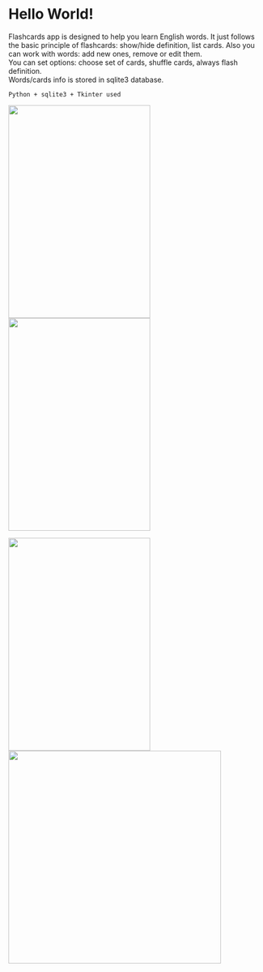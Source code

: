 # Hello World!
  
Flashcards app is designed to help you learn English words. It just follows the basic principle of flashcards: show/hide definition, list cards.
Also you can work with words: add new ones, remove or edit them.  
You can set options: choose set of cards, shuffle cards, always flash definition.  
Words/cards info is stored in sqlite3 database.  
  
``` Python + sqlite3 + Tkinter used ```
  
<img src="https://user-images.githubusercontent.com/75010755/113413905-5ee6f700-93c4-11eb-9553-61e343a03894.JPG" width="280" height="420"> <img src="https://user-images.githubusercontent.com/75010755/113414005-9eadde80-93c4-11eb-9e09-c790b490fe5e.jpg" width="280" height="420">  
  
<img src="https://user-images.githubusercontent.com/75010755/113414012-a2416580-93c4-11eb-921e-274671e7d682.JPG" width="280" height="420">  
  
<img src="https://user-images.githubusercontent.com/75010755/113414014-a2416580-93c4-11eb-94ad-0d068894b6f8.JPG" width="420" height="420">  

